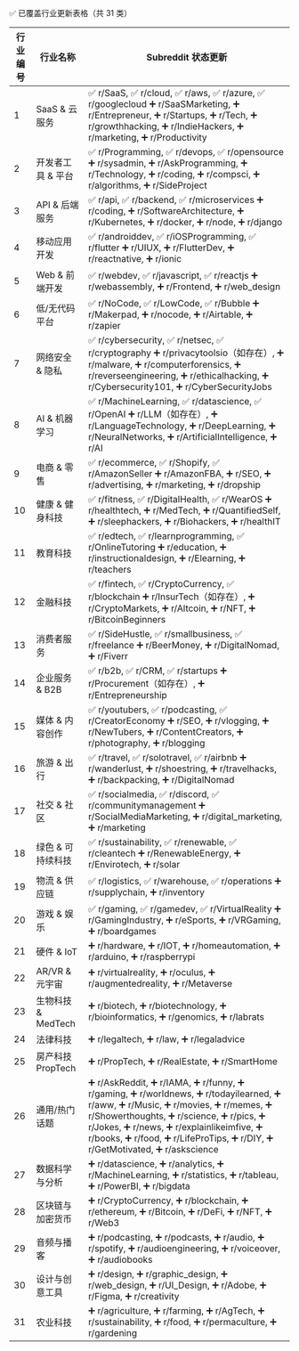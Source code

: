 ✅ 已覆盖行业更新表格（共 31 类）

| 行业编号 | 行业名称 | Subreddit 状态更新 |
|-----------|-------------|--------------------|
| 1 | SaaS & 云服务 | ✅ r/SaaS, ✅ r/cloud, ✅ r/aws, ✅ r/azure, ✅ r/googlecloud ➕ r/SaaSMarketing, ➕ r/Entrepreneur, ➕ r/Startups, ➕ r/Tech, ➕ r/growthhacking, ➕ r/IndieHackers, ➕ r/marketing, ➕ r/Productivity |
| 2 | 开发者工具 & 平台 | ✅ r/Programming, ✅ r/devops, ✅ r/opensource ➕ r/sysadmin, ➕ r/AskProgramming, ➕ r/Technology, ➕ r/coding, ➕ r/compsci, ➕ r/algorithms, ➕ r/SideProject |
| 3 | API & 后端服务 | ✅ r/api, ✅ r/backend, ✅ r/microservices ➕ r/coding, ➕ r/SoftwareArchitecture, ➕ r/Kubernetes, ➕ r/docker, ➕ r/node, ➕ r/django |
| 4 | 移动应用开发 | ✅ r/androiddev, ✅ r/iOSProgramming, ✅ r/flutter ➕ r/UIUX, ➕ r/FlutterDev, ➕ r/reactnative, ➕ r/ionic |
| 5 | Web & 前端开发 | ✅ r/webdev, ✅ r/javascript, ✅ r/reactjs ➕ r/webassembly, ➕ r/Frontend, ➕ r/web_design |
| 6 | 低/无代码平台 | ✅ r/NoCode, ✅ r/LowCode, ✅ r/Bubble ➕ r/Makerpad, ➕ r/nocode, ➕ r/Airtable, ➕ r/zapier |
| 7 | 网络安全 & 隐私 | ✅ r/cybersecurity, ✅ r/netsec, ✅ r/cryptography ➕ r/privacytoolsio（如存在）, ➕ r/malware, ➕ r/computerforensics, ➕ r/reverseengineering, ➕ r/ethicalhacking, ➕ r/Cybersecurity101, ➕ r/CyberSecurityJobs |
| 8 | AI & 机器学习 | ✅ r/MachineLearning, ✅ r/datascience, ✅ r/OpenAI ➕ r/LLM（如存在）, ➕ r/LanguageTechnology, ➕ r/DeepLearning, ➕ r/NeuralNetworks, ➕ r/ArtificialIntelligence, ➕ r/AI |
| 9 | 电商 & 零售 | ✅ r/ecommerce, ✅ r/Shopify, ✅ r/AmazonSeller ➕ r/AmazonFBA, ➕ r/SEO, ➕ r/advertising, ➕ r/marketing, ➕ r/dropship |
| 10 | 健康 & 健身科技 | ✅ r/fitness, ✅ r/DigitalHealth, ✅ r/WearOS ➕ r/healthtech, ➕ r/MedTech, ➕ r/QuantifiedSelf, ➕ r/sleephackers, ➕ r/Biohackers, ➕ r/healthIT |
| 11 | 教育科技 | ✅ r/edtech, ✅ r/learnprogramming, ✅ r/OnlineTutoring ➕ r/education, ➕ r/instructionaldesign, ➕ r/Elearning, ➕ r/teachers |
| 12 | 金融科技 | ✅ r/fintech, ✅ r/CryptoCurrency, ✅ r/blockchain ➕ r/InsurTech（如存在）, ➕ r/CryptoMarkets, ➕ r/Altcoin, ➕ r/NFT, ➕ r/BitcoinBeginners |
| 13 | 消费者服务 | ✅ r/SideHustle, ✅ r/smallbusiness, ✅ r/freelance ➕ r/BeerMoney, ➕ r/DigitalNomad, ➕ r/Fiverr |
| 14 | 企业服务 & B2B | ✅ r/b2b, ✅ r/CRM, ✅ r/startups ➕ r/Procurement（如存在）, ➕ r/Entrepreneurship |
| 15 | 媒体 & 内容创作 | ✅ r/youtubers, ✅ r/podcasting, ✅ r/CreatorEconomy ➕ r/SEO, ➕ r/vlogging, ➕ r/NewTubers, ➕ r/ContentCreators, ➕ r/photography, ➕ r/blogging |
| 16 | 旅游 & 出行 | ✅ r/travel, ✅ r/solotravel, ✅ r/airbnb ➕ r/wanderlust, ➕ r/shoestring, ➕ r/travelhacks, ➕ r/backpacking, ➕ r/DigitalNomad |
| 17 | 社交 & 社区 | ✅ r/socialmedia, ✅ r/discord, ✅ r/communitymanagement ➕ r/SocialMediaMarketing, ➕ r/digital_marketing, ➕ r/marketing |
| 18 | 绿色 & 可持续科技 | ✅ r/sustainability, ✅ r/renewable, ✅ r/cleantech ➕ r/RenewableEnergy, ➕ r/Envirotech, ➕ r/solar |
| 19 | 物流 & 供应链 | ✅ r/logistics, ✅ r/warehouse, ✅ r/operations ➕ r/supplychain, ➕ r/inventory |
| 20 | 游戏 & 娱乐 | ✅ r/gaming, ✅ r/gamedev, ✅ r/VirtualReality ➕ r/GamingIndustry, ➕ r/eSports, ➕ r/VRGaming, ➕ r/boardgames |
| 21 | 硬件 & IoT | ➕ r/hardware, ➕ r/IOT, ➕ r/homeautomation, ➕ r/arduino, ➕ r/raspberrypi |
| 22 | AR/VR & 元宇宙 | ➕ r/virtualreality, ➕ r/oculus, ➕ r/augmentedreality, ➕ r/Metaverse |
| 23 | 生物科技 & MedTech | ➕ r/biotech, ➕ r/biotechnology, ➕ r/bioinformatics, ➕ r/genomics, ➕ r/labrats |
| 24 | 法律科技 | ➕ r/legaltech, ➕ r/law, ➕ r/legaladvice |
| 25 | 房产科技 PropTech | ➕ r/PropTech, ➕ r/RealEstate, ➕ r/SmartHome |
| 26 | 通用/热门话题 | ➕ r/AskReddit, ➕ r/IAMA, ➕ r/funny, ➕ r/gaming, ➕ r/worldnews, ➕ r/todayilearned, ➕ r/aww, ➕ r/Music, ➕ r/movies, ➕ r/memes, ➕ r/Showerthoughts, ➕ r/science, ➕ r/pics, ➕ r/Jokes, ➕ r/news, ➕ r/explainlikeimfive, ➕ r/books, ➕ r/food, ➕ r/LifeProTips, ➕ r/DIY, ➕ r/GetMotivated, ➕ r/askscience |
| 27 | 数据科学与分析 | ➕ r/datascience, ➕ r/analytics, ➕ r/MachineLearning, ➕ r/statistics, ➕ r/tableau, ➕ r/PowerBI, ➕ r/bigdata |
| 28 | 区块链与加密货币 | ➕ r/CryptoCurrency, ➕ r/blockchain, ➕ r/ethereum, ➕ r/Bitcoin, ➕ r/DeFi, ➕ r/NFT, ➕ r/Web3 |
| 29 | 音频与播客 | ➕ r/podcasting, ➕ r/podcasts, ➕ r/audio, ➕ r/spotify, ➕ r/audioengineering, ➕ r/voiceover, ➕ r/audiobooks |
| 30 | 设计与创意工具 | ➕ r/design, ➕ r/graphic_design, ➕ r/web_design, ➕ r/UI_Design, ➕ r/Adobe, ➕ r/Figma, ➕ r/creativity |
| 31 | 农业科技 | ➕ r/agriculture, ➕ r/farming, ➕ r/AgTech, ➕ r/sustainability, ➕ r/food, ➕ r/permaculture, ➕ r/gardening |


